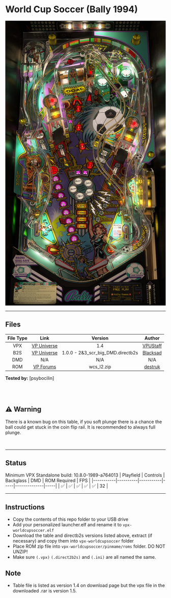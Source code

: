 # World Cup Soccer (Bally 1994)

![Table Preview](../../images/vpx-worldcupsoccer-preview.jpg)

---

## Files
| File Type | Link | Version | Author |
|:---------:|:----:|:-------:|:------:|
| VPX | [VP Universe](https://vpuniverse.com/files/file/10534-world-cup-soccer-bally-1994/) | 1.4 | [VPUStaff](https://vpuniverse.com/profile/50-vpustaff/content/?type=downloads_file) |
| B2S | [VP Universe](https://vpuniverse.com/files/file/4873-world-cup-soccer-bally-midway-1994/) | 1.0.0 - 2&3_scr_big_DMD.directb2s| [Blacksad](https://vpuniverse.com/profile/9127-blacksad/content/?type=downloads_file) |
| DMD | N/A | N/A | N/A |
| ROM | [VP Forums](https://www.vpforums.org/index.php?app=downloads&showfile=296) | wcs_l2.zip | [destruk](https://www.vpforums.org/index.php?showuser=5) |

**Tested by:** [psybocilin]

<br>
<br>


## ⚠️ Warning

There is a known bug on this table, if you soft plunge there is a chance the ball could 
get stuck in the coin flip rail. It is recommended to always full plunge.

<br>

---

## Status 
Minimum VPX Standalone build: 10.8.0-1989-a764013
| Playfield | Controls | Backglass | DMD | ROM Required | FPS | 
|-----------|----------|-----------|-----|--------------|-----|
| :white_check_mark: | :white_check_mark: | :white_check_mark: | :white_check_mark: | :white_check_mark: | 32 |

---

## Instructions
- Copy the contents of this repo folder to your USB drive
- Add your personalized launcher.elf and rename it to `vpx-worldcupsoccer.elf`
- Download the table and directb2s versions listed above, extract (if necessary) and copy them into `vpx-worldcupsoccer` folder
- Place ROM zip file into `vpx-worldcupsoccer/pinmame/roms` folder. DO NOT UNZIP!
- Make sure `(.vpx)` `(.direct2b2s)` and `(.ini)` are all named the same.

## Note 
- Table file is listed as version 1.4 on download page but the vpx file in the downloaded .rar is version 1.5.
